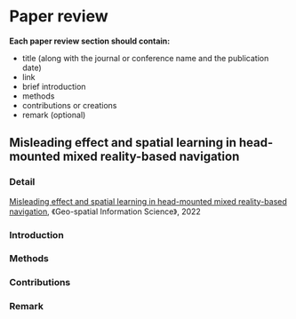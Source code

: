 # Paper review
**Each paper review section should contain:**  
- title (along with the journal or conference name and the publication date)  
- link  
- brief introduction  
- methods  
- contributions or creations  
- remark (optional)  
## Misleading effect and spatial learning in head-mounted mixed reality-based navigation
### Detail
[Misleading effect and spatial learning in head-mounted mixed reality-based navigation](https://github.com/hinczhang/GraduteThesis_Master/blob/main/Papers/Misleading%20effect%20and%20spatial%20learning%20in%20head%20mounted%20mixed%20reality%20based%20navigation.pdf), 《Geo-spatial Information Science》, 2022
### Introduction
### Methods
### Contributions
### Remark
